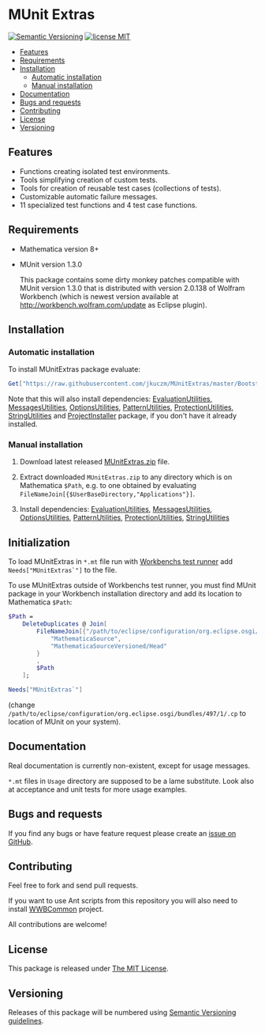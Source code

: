 # MUnit Extras
[![Semantic Versioning](http://img.shields.io/badge/SemVer-2.0.0-brightgreen.svg)](http://semver.org/spec/v2.0.0.html)
[![license MIT](http://img.shields.io/:license-MIT-blue.svg)](https://github.com/jkuczm/MUnitExtras/blob/master/LICENSE)

* [Features](#features)
* [Requirements](#requirements)
* [Installation](#installation)
    * [Automatic installation](#automatic-installation)
    * [Manual installation](#manual-installation)
* [Documentation](#documentation)
* [Bugs and requests](#bugs-and-requests)
* [Contributing](#contributing)
* [License](#license)
* [Versioning](#versioning)



## Features

* Functions creating isolated test environments.
* Tools simplifying creation of custom tests.
* Tools for creation of reusable test cases (collections of tests).
* Customizable automatic failure messages.
* 11 specialized test functions and 4 test case functions.



## Requirements

* Mathematica version 8+

* MUnit version 1.3.0
  
  This package contains some dirty monkey patches compatible with MUnit
  version 1.3.0 that is distributed with version 2.0.138 of Wolfram Workbench
  (which is newest version available at
  http://workbench.wolfram.com/update as Eclipse plugin).



## Installation

### Automatic installation

To install MUnitExtras package evaluate:
```Mathematica
Get["https://raw.githubusercontent.com/jkuczm/MUnitExtras/master/BootstrapInstall.m"]
```

Note that this will also install dependencies:
[EvaluationUtilities](https://github.com/jkuczm/MathematicaEvaluationUtilities),
[MessagesUtilities](https://github.com/jkuczm/MathematicaMessagesUtilities),
[OptionsUtilities](https://github.com/jkuczm/MathematicaOptionsUtilities),
[PatternUtilities](https://github.com/jkuczm/MathematicaPatternUtilities),
[ProtectionUtilities](https://github.com/jkuczm/MathematicaProtectionUtilities),
[StringUtilities](https://github.com/jkuczm/MathematicaStringUtilities) and
[ProjectInstaller](https://github.com/lshifr/ProjectInstaller) package, if you
don't have it already installed.


### Manual installation

1. Download latest released
   [MUnitExtras.zip](https://github.com/jkuczm/MUnitExtras/releases/download/v0.1.0/MUnitExtras.zip)
   file.

2. Extract downloaded `MUnitExtras.zip` to any directory which is on
   Mathematica `$Path`, e.g. to one obtained by evaluating
   `FileNameJoin[{$UserBaseDirectory,"Applications"}]`.


3. Install dependencies:
[EvaluationUtilities](https://github.com/jkuczm/MathematicaEvaluationUtilities),
[MessagesUtilities](https://github.com/jkuczm/MathematicaMessagesUtilities),
[OptionsUtilities](https://github.com/jkuczm/MathematicaOptionsUtilities),
[PatternUtilities](https://github.com/jkuczm/MathematicaPatternUtilities),
[ProtectionUtilities](https://github.com/jkuczm/MathematicaProtectionUtilities),
[StringUtilities](https://github.com/jkuczm/MathematicaStringUtilities)



## Initialization

To load MUnitExtras in `*.mt` file run with
[Workbenchs test runner](http://reference.wolfram.com/workbench/index.jsp?topic=/com.wolfram.eclipse.help/html/tasks/documentationpaclets/index.html)
add ``Needs["MUnitExtras`"]`` to the file.

To use MUnitExtras outside of Workbenchs test runner, you must find MUnit
package in your Workbench installation directory and add its location to
Mathematica `$Path`:
```Mathematica
$Path =
    DeleteDuplicates @ Join[
        FileNameJoin[{"/path/to/eclipse/configuration/org.eclipse.osgi/bundles/497/1/.cp", #}]& /@ {
            "MathematicaSource", 
            "MathematicaSourceVersioned/Head"
        }
        ,
        $Path
    ];

Needs["MUnitExtras`"]
```
(change
`/path/to/eclipse/configuration/org.eclipse.osgi/bundles/497/1/.cp`
to location of MUnit on your system).


## Documentation

Real documentation is currently non-existent, except for usage messages.

`*.mt` files in `Usage` directory are supposed to be a lame substitute.
Look also at acceptance and unit tests for more usage examples.



## Bugs and requests

If you find any bugs or have feature request please create an
[issue on GitHub](https://github.com/jkuczm/MUnitExtras/issues).



## Contributing

Feel free to fork and send pull requests.

If you want to use Ant scripts from this repository you will also need to
install [WWBCommon](https://github.com/jkuczm/WWBCommon) project.

All contributions are welcome!



## License

This package is released under
[The MIT License](https://github.com/jkuczm/MUnitExtras/blob/master/LICENSE).



## Versioning

Releases of this package will be numbered using
[Semantic Versioning guidelines](http://semver.org/).
